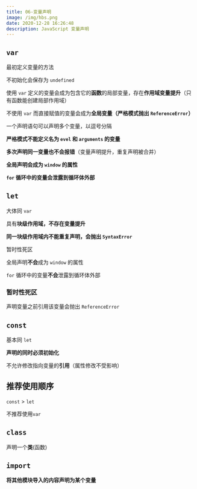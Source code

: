 ```yaml
---
title: 06-变量声明
image: /img/hbs.png
date: 2020-12-28 16:26:48
description: JavaScript 变量声明
---
```



## `var`

最初定义变量的方法

不初始化会保存为 `undefined`

使用 `var` 定义的变量会成为包含它的**函数**的局部变量，存在**作用域变量提升**（只有函数能创建局部作用域）

不使用 `var` 而直接赋值的变量会成为**全局变量（严格模式抛出 `ReferenceError`）**

一个声明语句可以声明多个变量，以逗号分隔

**严格模式不能定义名为 `evel` 和 `arguments` 的变量**

**多次声明同一变量也不会报错**（变量声明提升，重复声明被合并）

**全局声明会成为 `window` 的属性**

**`for` 循环中的变量会泄露到循环体外部**

## `let`

大体同 `var`

具有**块级作用域，不存在变量提升**

**同一块级作用域内不能重复声明，会抛出 `SyntaxError`**

暂时性死区

全局声明**不会**成为 `window` 的属性

`for` 循环中的变量**不会**泄露到循环体外部

### 暂时性死区

声明变量之前引用该变量会抛出 `ReferenceError`

## `const`

基本同 `let`

**声明的同时必须初始化**

不允许修改指向变量的**引用**（属性修改不受影响）

## 推荐使用顺序

`const` > `let`

不推荐使用`var`

## `class`

声明一个**类**(函数)

## `import`

**将其他模块导入的内容声明为某个变量**
